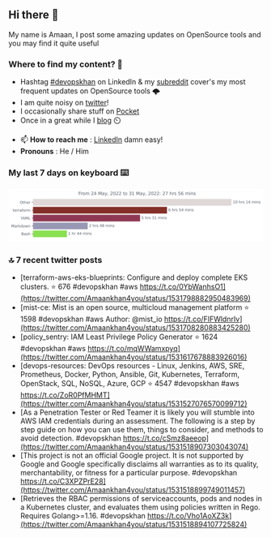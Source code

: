 <!--- [![Hits](https://hits.seeyoufarm.com/api/count/incr/badge.svg?url=https%3A%2F%2Fgithub.com%2Fakhan4u%2Fhit-counter&count_bg=%2379C83D&title_bg=%23555555&icon=&icon_color=%23E7E7E7&title=visits&edge_flat=false)](https://hits.seeyoufarm.com) --->

## Hi there 👋

My name is Amaan, I post some amazing updates on OpenSource tools and you may find it quite useful

### Where to find my content? 🤔

* Hashtag [#devopskhan](https://www.linkedin.com/feed/hashtag/devopskhan/) on LinkedIn & my [subreddit](https://www.reddit.com/r/devopskhan/) cover's my most frequent updates on OpenSource tools 🌩️
* I am quite noisy on [twitter](https://twitter.com/Amaankhan4you)!
* I occasionally share stuff on [Pocket](https://getpocket.com/@ej6g8d1dp2829A16a9Tf5d4T6bAMp3d8791rejDe86yem3bm4e14ex4fT4dluk29)
* Once in a great while I [blog](https://linuxparrot.com/) ⏲️


- 📫 **How to reach me** : [LinkedIn](https://www.linkedin.com/in/amaan-khan-linux-ninja) damn easy!
- **Pronouns** : He / Him

### My last 7 days on keyboard ⌨️

<img src="https://github.com/akhan4u/akhan4u/blob/main/images/stat.svg" alt="Amaan's Wakatime Activity!"/>

### 🔝 7 recent twitter posts
<!-- DEVDOJO:START -->
- [terraform-aws-eks-blueprints: Configure and deploy complete EKS clusters.
⭐️ 676
#devopskhan #aws
https://t.co/0YbWanhsO1](https://twitter.com/Amaankhan4you/status/1531798882950483969)
- [mist-ce: Mist is an open source, multicloud management platform
⭐️ 1598
#devopskhan #aws
Author: @mist_io
https://t.co/FIFWldnrIv](https://twitter.com/Amaankhan4you/status/1531708280883425280)
- [policy_sentry: IAM Least Privilege Policy Generator
⭐️ 1624
#devopskhan #aws
https://t.co/mqWWamxpyq](https://twitter.com/Amaankhan4you/status/1531617678883926016)
- [devops-resources: DevOps resources - Linux, Jenkins, AWS, SRE, Prometheus, Docker, Python, Ansible, Git, Kubernetes, Terraform, OpenStack, SQL, NoSQL, Azure, GCP
⭐️ 4547
#devopskhan #aws
https://t.co/ZoR0PfMHMT](https://twitter.com/Amaankhan4you/status/1531527076570099712)
- [As a Penetration Tester or Red Teamer it is likely you will stumble into AWS IAM credentials during an assessment. The following is a step by step guide on how you can use them, things to consider, and methods to avoid detection. #devopskhan https://t.co/cSmz8aeeop](https://twitter.com/Amaankhan4you/status/1531518907303043074)
- [This project is not an official Google project. It is not supported by Google and Google specifically disclaims all warranties as to its quality, merchantability, or fitness for a particular purpose. #devopskhan https://t.co/C3XPZPrE28](https://twitter.com/Amaankhan4you/status/1531518899749011457)
- [Retrieves the RBAC permissions of serviceaccounts, pods and nodes in a Kubernetes cluster, and evaluates them using policies written in Rego. Requires Golang&gt;=1.16. #devopskhan https://t.co/Vho1AoXZ3k](https://twitter.com/Amaankhan4you/status/1531518894107725824)
<!-- DEVDOJO:END -->

<!-- ![Amaan's GitHub stats](https://github-readme-stats.vercel.app/api?username=akhan4u&count_private=true&show_icons=true&hide=contribs) -->

